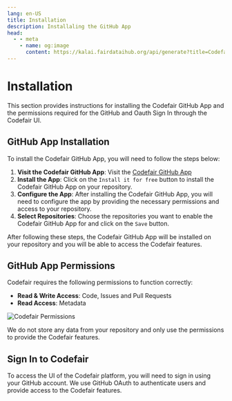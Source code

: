 ```yaml
---
lang: en-US
title: Installation
description: Installaling the GitHub App
head:
  - - meta
    - name: og:image
      content: https://kalai.fairdataihub.org/api/generate?title=Codefair%20Documentation&description=Installing%20the%20GitHub%20App&app=codefair&org=fairdataihub
---
```


# Installation

This section provides instructions for installing the Codefair GitHub App and the permissions required for the GitHub and Oauth Sign In through the Codefair UI.

## GitHub App Installation

To install the Codefair GitHub App, you will need to follow the steps below:

1. **Visit the Codefair GitHub App**: Visit the [Codefair GitHub App](https://github.com/marketplace/codefair-app)
2. **Install the App**: Click on the `Install it for free` button to install the Codefair GitHub App on your repository.
3. **Configure the App**: After installing the Codefair GitHub App, you will need to configure the app by providing the necessary permissions and access to your repository.
4. **Select Repositories**: Choose the repositories you want to enable the Codefair GitHub App for and click on the `Save` button.

After following these steps, the Codefair GitHub App will be installed on your repository and you will be able to access the Codefair features.

## GitHub App Permissions

Codefair requires the following permissions to function correctly:

- **Read & Write Access**: Code, Issues and Pull Requests
- **Read Access**: Metadata

![Codefair Permissions](/codefair-permissions.png)

We do not store any data from your repository and only use the permissions to provide the Codefair features.

## Sign In to Codefair

To access the UI of the Codefair platform, you will need to sign in using your GitHub account. We use GitHub OAuth to authenticate users and provide access to the Codefair features.

